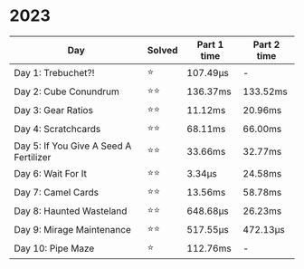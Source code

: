 # 2023

| Day                                    | Solved | Part 1 time | Part 2 time |
|----------------------------------------|--------|-------------|-------------|
| Day 1: Trebuchet?!                     | ⭐      | 107.49µs    | -           |
| Day 2: Cube Conundrum                  | ⭐⭐     | 136.37ms    | 133.52ms    |
| Day 3: Gear Ratios                     | ⭐⭐     | 11.12ms     | 20.96ms     |
| Day 4: Scratchcards                    | ⭐⭐     | 68.11ms     | 66.00ms     |
| Day 5: If You Give A Seed A Fertilizer | ⭐⭐     | 33.66ms     | 32.77ms     |
| Day 6: Wait For It                     | ⭐⭐     | 3.34µs      | 24.58ms     |
| Day 7: Camel Cards                     | ⭐⭐     | 13.56ms     | 58.78ms     |
| Day 8: Haunted Wasteland               | ⭐⭐     | 648.68µs    | 26.23ms     |
| Day 9: Mirage Maintenance              | ⭐⭐     | 517.55µs    | 472.13µs    |
| Day 10: Pipe Maze                      | ⭐      | 112.76ms    | -           |